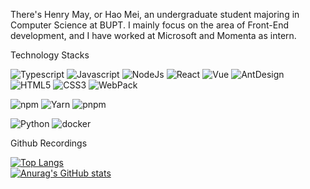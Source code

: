 There's Henry May, or Hao Mei, an undergraduate student majoring in Computer Science at BUPT. I mainly focus on the area of Front-End development, and I have worked at Microsoft and Momenta as intern. 

Technology Stacks

![Typescript](https://img.shields.io/badge/-Typescript-000?style=for-the-badge&logo=Typescript&logoColor=white)
![Javascript](https://img.shields.io/badge/-Javascript-000?style=for-the-badge&logo=Javascript&logoColor=white)
![NodeJs](https://img.shields.io/badge/-NodeJs-000?style=for-the-badge&logo=Node.js&logoColor=white)
![React](https://img.shields.io/badge/-React-000?style=for-the-badge&logo=react&logoColor=white)
![Vue](https://img.shields.io/badge/-Vue-000?style=for-the-badge&logo=vue.js&logoColor=white) 
![AntDesign](https://img.shields.io/badge/-AntDesign-000?style=for-the-badge&logo=ant-design&logoColor=white)
![HTML5](https://img.shields.io/badge/-HTML5-000?style=for-the-badge&logo=HTML5&logoColor=white) 
![CSS3](https://img.shields.io/badge/css3-000?style=for-the-badge&logo=css3&logoColor=white)
![WebPack](https://img.shields.io/badge/WebPack-000?style=for-the-badge&logo=css3&logoColor=white)

![npm](https://img.shields.io/badge/-NPM-000?style=for-the-badge&logo=npm&logoColor=white)
![Yarn](https://img.shields.io/badge/-Yarn-000?style=for-the-badge&logo=yarn&logoColor=white)
![pnpm](https://img.shields.io/badge/-Pnpm-000?style=for-the-badge&logo=docker&logoColor=white)

![Python](https://img.shields.io/badge/python-000?style=for-the-badge&logo=python&logoColor=white)
![docker](https://img.shields.io/badge/-Docker-000?style=for-the-badge&logo=docker&logoColor=white)

Github Recordings

[![Top Langs](https://github-readme-stats.vercel.app/api/top-langs/?username=MBR000&layout=compact&title_color=007bff&text_color=e7e7e7&icon_color=007bff&bg_color=171c28)](https://github.com/anuraghazra/github-readme-stats)
<br>
[![Anurag's GitHub stats](https://github-readme-stats.vercel.app/api?username=MBR000&show_icons=true&title_color=007bff&text_color=e7e7e7&icon_color=007bff&bg_color=171c28)](https://github.com/anuraghazra/github-readme-stats)
